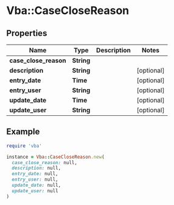 # Vba::CaseCloseReason

## Properties

| Name | Type | Description | Notes |
| ---- | ---- | ----------- | ----- |
| **case_close_reason** | **String** |  |  |
| **description** | **String** |  | [optional] |
| **entry_date** | **Time** |  | [optional] |
| **entry_user** | **String** |  | [optional] |
| **update_date** | **Time** |  | [optional] |
| **update_user** | **String** |  | [optional] |

## Example

```ruby
require 'vba'

instance = Vba::CaseCloseReason.new(
  case_close_reason: null,
  description: null,
  entry_date: null,
  entry_user: null,
  update_date: null,
  update_user: null
)
```


